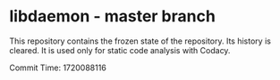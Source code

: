 # libdaemon - master branch

This repository contains the frozen state of the repository.
Its history is cleared. It is used only for static code
analysis with Codacy.

Commit Time: 1720088116